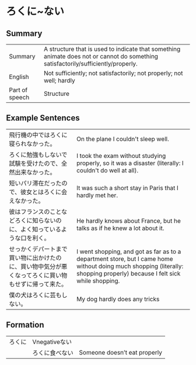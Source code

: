 # ろくに~ない

## Summary

<table><tr>   <td>Summary</td>   <td>A structure that is used to indicate that something animate does not or cannot do something satisfactorily/sufficiently/properly.</td></tr><tr>   <td>English</td>   <td>Not sufficiently; not satisfactorily; not properly; not well; hardly</td></tr><tr>   <td>Part of speech</td>   <td>Structure</td></tr></table>

## Example Sentences

<table><tr>   <td>飛行機の中ではろくに寝られなかった。</td>   <td>On the plane I couldn't sleep well.</td></tr><tr>   <td>ろくに勉強もしないで試験を受けたので、全然出来なかった。</td>   <td>I took the exam without studying properly, so it was a disaster (literally: I couldn't do well at all).</td></tr><tr>   <td>短いパリ滞在だったので、彼女とはろくに会えなかった。</td>   <td>It was such a short stay in Paris that I hardly met her.</td></tr><tr>   <td>彼はフランスのことなどろくに知らないのに、よく知っているような口を利く。</td>   <td>He hardly knows about France, but he talks as if he knew a lot about it.</td></tr><tr>   <td>せっかくデパートまで買い物に出かけたのに、買い物中気分が悪くなってろくに買い物もせずに帰って来た。</td>   <td>I went shopping, and got as far as to a department store, but I came home without doing much shopping (literally: shopping properly) because I felt sick while shopping.</td></tr><tr>   <td>僕の犬はろくに芸もしない。</td>   <td>My dog hardly does any tricks</td></tr></table>

## Formation

<table class="table"><tbody><tr class="tr head"><td class="td"><span class="concept">ろくに</span></td><td class="td"><span>Vnegative</span><span class="concept">ない</span></td><td class="td"></td></tr><tr class="tr"><td class="td"></td><td class="td"><span class="concept">ろくに</span><span>食べ</span><span class="concept">ない</span></td><td class="td"><span>Someone doesn’t eat properly</span></td></tr></tbody></table>

